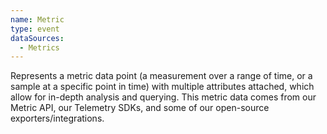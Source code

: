 ```yaml
---
name: Metric
type: event
dataSources:
  - Metrics
---
```


Represents a metric data point (a measurement over a range of time, or a sample at a specific point in time) with multiple attributes attached, which allow for in-depth analysis and querying. This metric data comes from our Metric API, our Telemetry SDKs, and some of our open-source exporters/integrations.